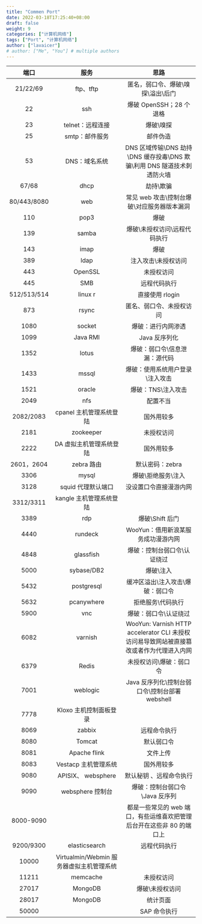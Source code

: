 ```yaml
---
title: "Commen Port"
date: 2022-03-18T17:25:40+08:00
draft: false
weight: 9
categories: ["计算机网络"]
tags: ["Port", "计算机网络"]
author: ["lavaicer"]
# author: ["Me", "You"] # multiple authors
---
```


|    端口     |                   服务                   |                                          思路                                           |
| :---------: | :--------------------------------------: | :-------------------------------------------------------------------------------------: |
|  21/22/69   |                ftp、tftp                 |                            匿名，弱口令、爆破\嗅探\溢出\后门                            |
|     22      |                   ssh                    |                                 爆破 OpenSSH；28 个退格                                 |
|     23      |             telnet：远程连接             |                                        爆破\嗅探                                        |
|     25      |              smtp：邮件服务              |                                        邮件伪造                                         |
|     53      |              DNS：域名系统               |         DNS 区域传输\DNS 劫持\DNS 缓存投毒\DNS 欺骗\利用 DNS 隧道技术刺透防火墙         |
|    67/68    |                   dhcp                   |                                        劫持\欺骗                                        |
| 80/443/8080 |                   web                    |                       常见 web 攻击\控制台爆破\对应服务器版本漏洞                       |
|     110     |                   pop3                   |                                          爆破                                           |
|     139     |                  samba                   |                              爆破\未授权访问\远程代码执行                               |
|     143     |                   imap                   |                                          爆破                                           |
|     389     |                   ldap                   |                                   注入攻击\未授权访问                                   |
|     443     |                 OpenSSL                  |                                       未授权访问                                        |
|     445     |                   SMB                    |                                      远程代码执行                                       |
| 512/513/514 |                 linux r                  |                                     直接使用 rlogin                                     |
|     873     |                  rsync                   |                                匿名、弱口令、未授权访问                                 |
|    1080     |                  socket                  |                                   爆破：进行内网渗透                                    |
|    1099     |                 Java RMI                 |                                      Java 反序列化                                      |
|    1352     |                  lotus                   |                              爆破：弱口令\信息泄漏：源代码                              |
|    1433     |                  mssql                   |                             爆破：使用系统用户登录\注入攻击                             |
|    1521     |                  oracle                  |                                   爆破：TNS\注入攻击                                    |
|    2049     |                   nfs                    |                                        配置不当                                         |
|  2082/2083  |         cpanel 主机管理系统登陆          |                                       国外用较多                                        |
|    2181     |                zookeeper                 |                                       未授权访问                                        |
|    2222     |         DA 虚拟主机管理系统登陆          |                                       国外用较多                                        |
| 2601，2604  |                zebra 路由                |                                     默认密码：zebra                                     |
|    3306     |                  mysql                   |                                   爆破\拒绝服务\注入                                    |
|    3128     |            squid 代理默认端口            |                                 没设置口令直接漫游内网                                  |
|  3312/3311  |         kangle 主机管理系统登陆          |                                                                                         |
|    3389     |                   rdp                    |                                     爆破\Shift 后门                                     |
|    4440     |                 rundeck                  |                           WooYun：借用新浪某服务成功漫游内网                            |
|    4848     |                glassfish                 |                               爆破：控制台弱口令\认证绕过                               |
|    5000     |                sybase/DB2                |                                        爆破\注入                                        |
|    5432     |                postgresql                |                            缓冲区溢出\注入攻击\爆破：弱口令                             |
|    5632     |                pcanywhere                |                                    拒绝服务\代码执行                                    |
|    5900     |                   vnc                    |                                  爆破：弱口令\认证绕过                                  |
|    6082     |                 varnish                  | WooYun: Varnish HTTP accelerator CLI 未授权访问易导致网站被直接篡改或者作为代理进入内网 |
|    6379     |                  Redis                   |                                 未授权访问\爆破：弱口令                                 |
|    7001     |                 weblogic                 |                     Java 反序列化\控制台弱口令\控制台部署 webshell                      |
|    7778     |          Kloxo 主机控制面板登录          |                                                                                         |
|    8069     |                  zabbix                  |                                      远程命令执行                                       |
|    8080     |                  Tomcat                  |                                       默认弱口令                                        |
|    8081     |               Apache flink               |                                        文件上传                                         |
|    8083     |           Vestacp 主机管理系统           |                                       国外用较多                                        |
|    9080     |            APISIX、 websphere            |                                 默认秘钥 、远程命令执行                                 |
|    9090     |             websphere 控制台             |                             爆破：控制台弱口令\Java 反序列                              |
|  8000-9090  |                                          |          都是一些常见的 web 端口，有些运维喜欢把管理后台开在这些非 80 的端口上          |
|  9200/9300  |              elasticsearch               |                                      远程代码执行                                       |
|    10000    | Virtualmin/Webmin 服务器虚拟主机管理系统 |                                                                                         |
|    11211    |                 memcache                 |                                       未授权访问                                        |
|    27017    |                 MongoDB                  |                                     爆破\未授权访问                                     |
|    28017    |                 MongoDB                  |                                        统计页面                                         |
|    50000    |                                          |                                      SAP 命令执行                                       |
